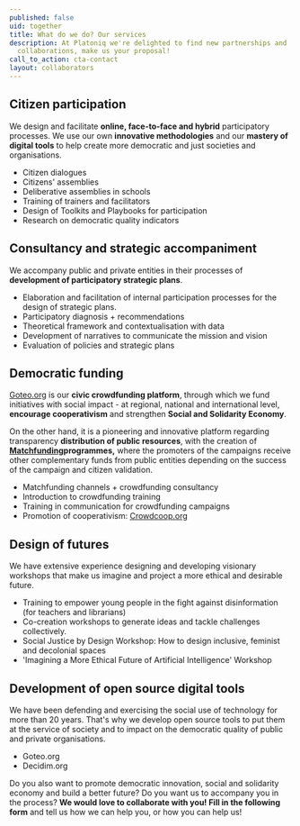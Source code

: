 ```yaml
---
published: false
uid: together
title: What do we do? Our services
description: At Platoniq we're delighted to find new partnerships and
  collaborations, make us your proposal!
call_to_action: cta-contact
layout: collaborators
---
```

## Citizen participation

We design and facilitate **online, face-to-face and hybrid** participatory processes. We use our own **innovative methodologies** and our **mastery of digital tools** to help create more democratic and just societies and organisations.

* Citizen dialogues 
* Citizens' assemblies
* Deliberative assemblies in schools 
* Training of trainers and facilitators 
* Design of Toolkits and Playbooks for participation
* Research on democratic quality indicators

## **Consultancy and strategic accompaniment**

We accompany public and private entities in their processes of **development of participatory strategic plans**.

* Elaboration and facilitation of internal participation processes for the design of strategic plans.
* Participatory diagnosis + recommendations
* Theoretical framework and contextualisation with data
* Development of narratives to communicate the mission and vision 
* Evaluation of policies and strategic plans

## Democratic funding

[Goteo.org](https://www.goteo.org/) is our **civic crowdfunding platform**, through which we fund initiatives with social impact - at regional, national and international level, **encourage cooperativism** and strengthen **Social and Solidarity Economy**.

On the other hand, it is a pioneering and innovative platform regarding transparency **distribution of public resources**, with the creation of **[Matchfunding](https://www.goteo.org/matchfunding)**programmes**,** where the promoters of the campaigns receive other complementary funds from public entities depending on the success of the campaign and citizen validation.

* Matchfunding channels + crowdfunding consultancy
* Introduction to crowdfunding training
* Training in communication for crowdfunding campaigns
* Promotion of cooperativism: [Crowdcoop.org](http://matchfundin)

## Design of futures

We have extensive experience designing and developing visionary workshops that make us imagine and project a more ethical and desirable future.

* Training to empower young people in the fight against disinformation (for teachers and librarians)
* Co-creation workshops to generate ideas and tackle challenges collectively.
* Social Justice by Design Workshop: How to design inclusive, feminist and decolonial spaces 
* 'Imagining a More Ethical Future of Artificial Intelligence' Workshop 

## **Development of open source digital tools**

We have been defending and exercising the social use of technology for more than 20 years. That's why we develop open source tools to put them at the service of society and to impact on the democratic quality of public and private organisations.

* Goteo.org
* Decidim.org

Do you also want to promote democratic innovation, social and solidarity economy and build a better future? Do you want us to accompany you in the process? **We would love to collaborate with you! Fill in the following form** and tell us how we can help you, or how you can help us!
